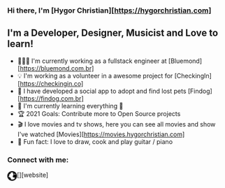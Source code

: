 ### Hi there, I'm [Hygor Christian][https://hygorchristian.com]

## I'm a Developer, Designer, Musicist and Love to learn!
- 👨🏻‍💻 I'm currently working as a fullstack engineer at [Bluemond][https://bluemond.com.br]
- 💡 I'm working as a volunteer in a awesome project for [CheckingIn][https://checkingin.co]
- 🐶 I have developed a social app to adopt and find lost pets [Findog][https://findog.com.br]
- 📖 I'm currently learning everything 🤣
- 🏆 2021 Goals: Contribute more to Open Source projects
- 🎬 I love movies and tv shows, here you can see all movies and show I've watched [Movies][https://movies.hygorchristian.com]
- 🤩 Fun fact: I love to draw, cook and play guitar / piano

### Connect with me:

[<img align="left" alt="hygorchristian.com" width="22px" src="https://raw.githubusercontent.com/iconic/open-iconic/master/svg/globe.svg" />][website]